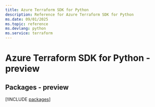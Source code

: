 ```yaml
---
title: Azure Terraform SDK for Python
description: Reference for Azure Terraform SDK for Python
ms.date: 09/01/2025
ms.topic: reference
ms.devlang: python
ms.service: terraform
---
```

# Azure Terraform SDK for Python - preview
## Packages - preview
[!INCLUDE [packages](terraform-index.md)]